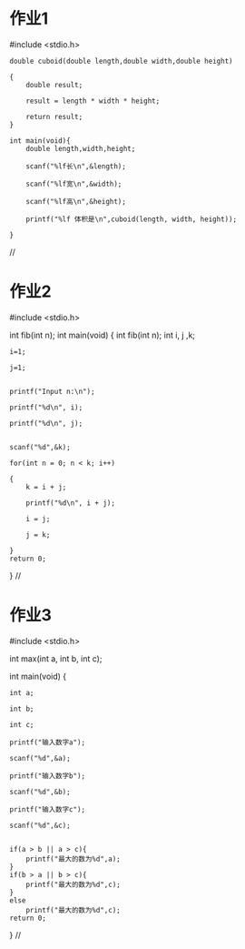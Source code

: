 # 作业1
#include <stdio.h>


    
    double cuboid(double length,double width,double height)
    
    {
        double result;
        
        result = length * width * height;
        
        return result;
    }
   
    int main(void){
        double length,width,height;
        
        scanf("%lf长\n",&length);
        
        scanf("%lf宽\n",&width);
        
        scanf("%lf高\n",&height);
        
        printf("%lf 体积是\n",cuboid(length, width, height));

    }
//

# 作业2

#include <stdio.h>

int fib(int n);
int main(void)
{
    int fib(int n);
    int i, j ,k;
    
    i=1;
    
    j=1;

    
    printf("Input n:\n");
    
    printf("%d\n", i);
    
    printf("%d\n", j);
    
    
    scanf("%d",&k);
    
    for(int n = 0; n < k; i++)
        
    {
        k = i + j;
        
        printf("%d\n", i + j);
        
        i = j;
        
        j = k;
        
    }
    return 0;
}
//

# 作业3
#include <stdio.h>

int max(int a, int b, int c);

int main(void) {
    
    int a;
    
    int b;
    
    int c;
    
    printf("输入数字a");
    
    scanf("%d",&a);
    
    printf("输入数字b");
    
    scanf("%d",&b);
    
    printf("输入数字c");
    
    scanf("%d",&c);
    
    
    if(a > b || a > c){
        printf("最大的数为%d",a);
    }
    if(b > a || b > c){
        printf("最大的数为%d",c);
    }
    else
        printf("最大的数为%d",c);
    return 0;
}
//
